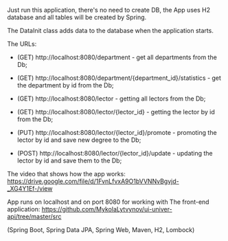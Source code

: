 Just run this application, there's no need to create DB, the App uses H2 database and all tables will be created by Spring.

The DataInit class adds data to the database when the application starts.

The URLs:

- (GET) http://localhost:8080/department - get all departments from the Db;

- (GET) http://localhost:8080/department/{department_id}/statistics - get the department by id from the Db;

- (GET) http://localhost:8080/lector - getting all lectors from the Db;

- (GET) http://localhost:8080/lector/{lector_id} - getting the lector by id from the Db;

- (PUT) http://localhost:8080/lector/{lector_id}/promote - promoting the lector by id and save new degree to the Db;

- (POST) http://localhost:8080/lector/{lector_id}/update - updating the lector by id and save them to the Db;



The video that shows how the app works: https://drive.google.com/file/d/1FvnLfvxA9O1bVVNNvBgvjd-_XG4Y1Ef-/view


App runs on localhost and on port 8080 for working with The front-end application: https://github.com/MykolaLytvynov/ui-univer-api/tree/master/src

(Spring Boot, Spring Data JPA, Spring Web, Maven, H2, Lombock)
